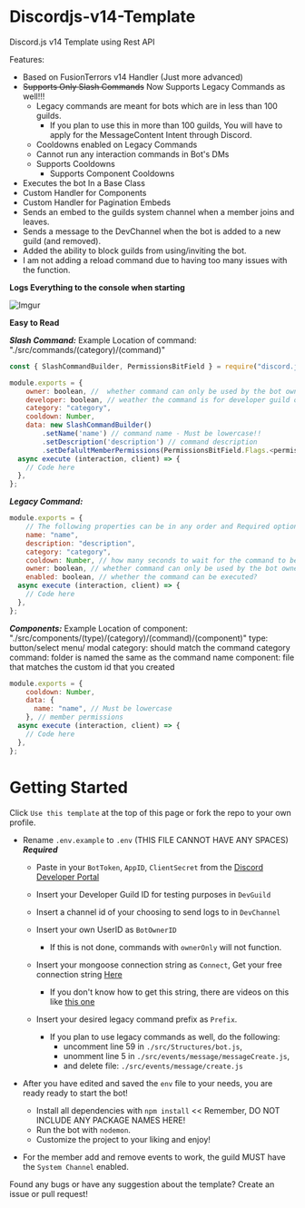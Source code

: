 # Discordjs-v14-Template

Discord.js v14 Template using Rest API

Features:

- Based on FusionTerrors v14 Handler (Just more advanced)
- ~~Supports Only Slash Commands~~ Now Supports Legacy Commands as well!!!
  - Legacy commands are meant for bots which are in less than 100 guilds.
    - If you plan to use this in more than 100 guilds, You will have to apply for the MessageContent Intent through Discord.
  - Cooldowns enabled on Legacy Commands
  - Cannot run any interaction commands in Bot's DMs
  - Supports Cooldowns
    - Supports Component Cooldowns
- Executes the bot In a Base Class
- Custom Handler for Components
- Custom Handler for Pagination Embeds
- Sends an embed to the guilds system channel when a member joins and leaves.
- Sends a message to the DevChannel when the bot is added to a new guild (and removed).
- Added the ability to block guilds from using/inviting the bot.
- I am not adding a reload command due to having too many issues with the function.

**Logs Everything to the console when starting**

![Imgur](https://i.imgur.com/FxUCwtnl.png)

**Easy to Read**

**_Slash Command:_**
Example Location of command: "./src/commands/(category)/(command)"

```js
const { SlashCommandBuilder, PermissionsBitField } = require("discord.js");

module.exports = {
    owner: boolean, //  whether command can only be used by the bot owner?
    developer: boolean, // weather the command is for developer guild or global: true or false
    category: "category",
    cooldown: Number,
    data: new SlashCommandBuilder()
        .setName('name') // command name - Must be lowercase!!
        .setDescription('description') // command description
        .setDefalultMemberPermissions(PermissionsBitField.Flags.<permission>), // member permissions
  async execute (interaction, client) => {
    // Code here
  },
};
```

**_Legacy Command:_**

```js
module.exports = {
    // The following properties can be in any order and Required options are NAME and EXECUTE function.
    name: "name",
    description: "description",
    category: "category",
    cooldown: Number, // how many seconds to wait for the command to be used again.
    owner: boolean, // whether command can only be used by the bot owner?
    enabled: boolean, // whether the command can be executed?
  async execute (interaction, client) => {
    // Code here
  },
};
```

**_Components:_**
Example Location of component: "./src/components/(type)/(category)/(command)/(component)"
type: button/select menu/ modal
category: should match the command category
command: folder is named the same as the command name
component: file that matches the custom id that you created

```js
module.exports = {
    cooldown: Number,
    data: {
      name: "name", // Must be lowercase
    }, // member permissions
  async execute (interaction, client) => {
    // Code here
  },
};
```

# Getting Started

Click `Use this template` at the top of this page or fork the repo to your own profile.

- Rename `.env.example` to `.env` (THIS FILE CANNOT HAVE ANY SPACES)
  **_*Required*_**

  - Paste in your `BotToken`, `AppID`, `ClientSecret` from the [Discord Developer Portal](https://discord.com/developers/applications)
  - Insert your Developer Guild ID for testing purposes in `DevGuild`
  - Insert a channel id of your choosing to send logs to in `DevChannel`
  - Insert your own UserID as `BotOwnerID`
    - If this is not done, commands with `ownerOnly` will not function.
  - Insert your mongoose connection string as `Connect`, Get your free connection string [Here](https://www.mongodb.com/)

    - If you don't know how to get this string, there are videos on this like [this one](https://tinyurl.com/mongo-setup)

  - Insert your desired legacy command prefix as `Prefix`.
    - If you plan to use legacy commands as well, do the following:
      - uncomment line 59 in `./src/Structures/bot.js`,
      - unomment line 5 in `./src/events/message/messageCreate.js`,
      - and delete file: `./src/events/message/create.js`

- After you have edited and saved the `env` file to your needs, you are ready ready to start the bot!

  - Install all dependencies with `npm install` << Remember, DO NOT INCLUDE ANY PACKAGE NAMES HERE!
  - Run the bot with `nodemon`.
  - Customize the project to your liking and enjoy!

- For the member add and remove events to work, the guild MUST have the `System Channel` enabled.

Found any bugs or have any suggestion about the template? Create an issue or pull request!
